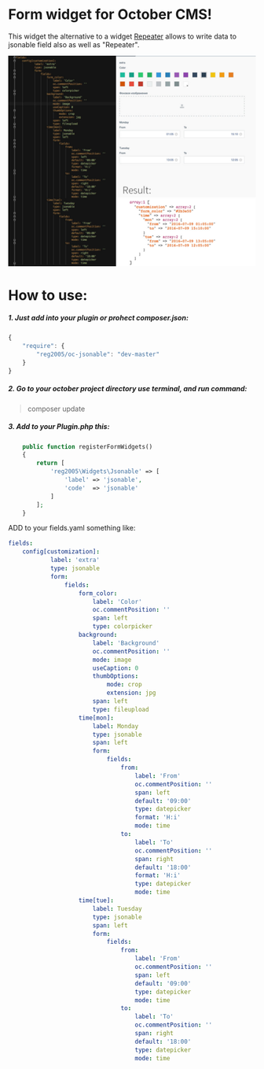 Form widget for October CMS!
======
This widget the alternative to a widget [Repeater](http://octobercms.com/docs/backend/forms#widget-repeater) allows to write data to jsonable field also as well as "Repeater".

![alt text](https://github.com/reg2005/oc-jsonable/blob/master/jsonable-field.jpg)

How to use:
======

##### 1. Just add into your plugin or prohect composer.json:

```javascript
{
    "require": {
        "reg2005/oc-jsonable": "dev-master"
    }
}
```
##### 2. Go to your october project directory use terminal, and run command:

> composer update

##### 3. Add to your Plugin.php this:
```php
    public function registerFormWidgets()
    {
        return [
            'reg2005\Widgets\Jsonable' => [
                'label' => 'jsonable',
                'code'  => 'jsonable'
            ]
        ];
    }
```
ADD to your fields.yaml something like:
```yaml
fields:
    config[customization]:
            label: 'extra'
            type: jsonable
            form:
                fields:
                    form_color:
                        label: 'Color'
                        oc.commentPosition: ''
                        span: left
                        type: colorpicker
                    background:
                        label: 'Background'
                        oc.commentPosition: ''
                        mode: image
                        useCaption: 0
                        thumbOptions:
                            mode: crop
                            extension: jpg
                        span: left
                        type: fileupload
                    time[mon]:
                        label: Monday
                        type: jsonable
                        span: left
                        form:
                            fields:
                                from:
                                    label: 'From'
                                    oc.commentPosition: ''
                                    span: left
                                    default: '09:00'
                                    type: datepicker
                                    format: 'H:i'
                                    mode: time
                                to:
                                    label: 'To'
                                    oc.commentPosition: ''
                                    span: right
                                    default: '18:00'
                                    format: 'H:i'
                                    type: datepicker
                                    mode: time
                    time[tue]:
                        label: Tuesday
                        type: jsonable
                        span: left
                        form:
                            fields:
                                from:
                                    label: 'From'
                                    oc.commentPosition: ''
                                    span: left
                                    default: '09:00'
                                    type: datepicker
                                    mode: time
                                to:
                                    label: 'To'
                                    oc.commentPosition: ''
                                    span: right
                                    default: '18:00'
                                    type: datepicker
                                    mode: time
```

